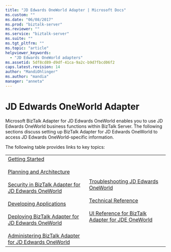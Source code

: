 ```yaml
---
title: "JD Edwards OneWorld Adapter | Microsoft Docs"
ms.custom: ""
ms.date: "06/08/2017"
ms.prod: "biztalk-server"
ms.reviewer: ""
ms.service: "biztalk-server"
ms.suite: ""
ms.tgt_pltfrm: ""
ms.topic: "article"
helpviewer_keywords: 
  - "JD Edwards OneWorld adapters"
ms.assetid: 5df8cd89-d9df-41ca-9a2c-b9d7fbcd06f2
caps.latest.revision: 14
author: "MandiOhlinger"
ms.author: "mandia"
manager: "anneta"
---
```

# JD Edwards OneWorld Adapter
Microsoft BizTalk Adapter for JD Edwards OneWorld enables you to use JD Edwards OneWorld business functions within BizTalk Server. The following sections discuss setting up BizTalk Adapter for JD Edwards OneWorld to access JD Edwards OneWorld-specific information.  
  
 The following table provides links to key topics:  
  
|||  
|-|-|  
|[Getting Started](../core/getting-started-with-biztalk-adapter-for-jd-edwards-oneworld.md)<br /><br /> [Planning and Architecture](../core/planning-and-architecture17.md)<br /><br /> [Security in BizTalk Adapter for JD Edwards OneWorld](../core/security-in-biztalk-adapter-for-jd-edwards-oneworld.md)<br /><br /> [Developing Applications](../core/developing-applications3.md)<br /><br /> [Deploying BizTalk Adapter for JD Edwards OneWorld](../core/deploying-biztalk-adapter-for-jd-edwards-oneworld.md)<br /><br /> [Administering BizTalk Adapter for JD Edwards OneWorld](../core/administering-biztalk-adapter-for-jd-edwards-oneworld.md)|[Troubleshooting JD Edwards OneWorld](../core/troubleshooting-jd-edwards-oneworld.md)<br /><br /> [Technical Reference](../core/technical-reference1.md)<br /><br /> [UI Reference for BizTalk Adapter for JDE OneWorld](../core/ui-reference-for-biztalk-adapter-for-jde-oneworld.md)|
